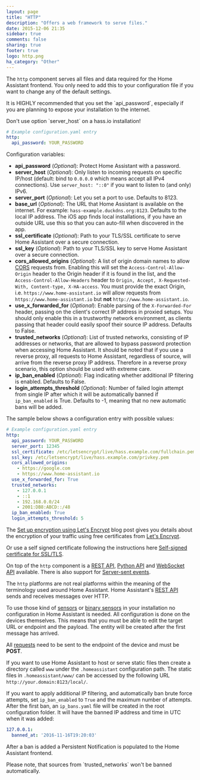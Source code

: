 ```yaml
---
layout: page
title: "HTTP"
description: "Offers a web framework to serve files."
date: 2015-12-06 21:35
sidebar: true
comments: false
sharing: true
footer: true
logo: http.png
ha_category: "Other"
---
```


The `http` component serves all files and data required for the Home Assistant frontend. You only need to add this to your configuration file if you want to change any of the default settings.

<p class='note warning'>
It is HIGHLY recommended that you set the `api_password`, especially if you are planning to expose your installation to the internet.
</p>

<p class='note'>
Don't use option `server_host` on a hass.io installation!
</p>

```yaml
# Example configuration.yaml entry
http:
  api_password: YOUR_PASSWORD
```

Configuration variables:

- **api_password** (*Optional*): Protect Home Assistant with a password.
- **server_host** (*Optional*): Only listen to incoming requests on specific IP/host (default: bind to `0.0.0.0` which means accept all IPv4 connections). Use `server_host: "::0"` if you want to listen to (and only) IPv6.
- **server_port** (*Optional*): Let you set a port to use. Defaults to 8123.
- **base_url** (*Optional*): The URL that Home Assistant is available on the internet. For example: `hass-example.duckdns.org:8123`. Defaults to the local IP address. The iOS app finds local installations, if you have an outside URL use this so that you can auto-fill when discovered in the app.
- **ssl_certificate** (*Optional*): Path to your TLS/SSL certificate to serve Home Assistant over a secure connection.
- **ssl_key** (*Optional*): Path to your TLS/SSL key to serve Home Assistant over a secure connection.
- **cors_allowed_origins** (*Optional*): A list of origin domain names to allow [CORS](https://en.wikipedia.org/wiki/Cross-origin_resource_sharing) requests from. Enabling this will set the `Access-Control-Allow-Origin` header to the Origin header if it is found in the list, and the `Access-Control-Allow-Headers` header to `Origin, Accept, X-Requested-With, Content-type, X-HA-access`. You must provide the exact Origin, i.e. `https://www.home-assistant.io` will allow requests from `https://www.home-assistant.io` but __not__ `http://www.home-assistant.io`.
- **use_x_forwarded_for** (*Optional*): Enable parsing of the `X-Forwarded-For` header, passing on the client's correct IP address in proxied setups. You should only enable this in a trustworthy network environment, as clients passing that header could easily spoof their source IP address. Defaults to False.
- **trusted_networks** (*Optional*): List of trusted networks, consisting of IP addresses or networks, that are allowed to bypass password protection when accessing Home Assistant. It should be noted that if you use a reverse proxy, all requests to Home Assistant, regardless of source, will arrive from the reverse proxy IP address. Therefore in a reverse proxy scenario, this option should be used with extreme care.
- **ip_ban_enabled** (*Optional*): Flag indicating whether additional IP filtering is enabled. Defaults to False.
- **login_attempts_threshold** (*Optional*): Number of failed login attempt from single IP after which it will be automatically banned if `ip_ban_enabled` is True. Defaults to -1, meaning that no new automatic bans will be added.

The sample below shows a configuration entry with possible values:

```yaml
# Example configuration.yaml entry
http:
  api_password: YOUR_PASSWORD
  server_port: 12345
  ssl_certificate: /etc/letsencrypt/live/hass.example.com/fullchain.pem
  ssl_key: /etc/letsencrypt/live/hass.example.com/privkey.pem
  cors_allowed_origins:
    - https://google.com
    - https://www.home-assistant.io
  use_x_forwarded_for: True
  trusted_networks:
    - 127.0.0.1
    - ::1
    - 192.168.0.0/24
    - 2001:DB8:ABCD::/48
  ip_ban_enabled: True
  login_attempts_threshold: 5
```

The [Set up encryption using Let's Encrypt](/blog/2015/12/13/setup-encryption-using-lets-encrypt/) blog post gives you details about the encryption of your traffic using free certificates from [Let's Encrypt](https://letsencrypt.org/).

Or use a self signed certificate following the instructions here [Self-signed certificate for SSL/TLS](/docs/ecosystem/certificates/tls_self_signed_certificate/).

On top of the `http` component is a [REST API](/developers/rest_api/), [Python API](/developers/python_api/) and [WebSocket API](/developers/websocket_api/) available. There is also support for [Server-sent events](/developers/server_sent_events/).

The `http` platforms are not real platforms within the meaning of the terminology used around Home Assistant. Home Assistant's [REST API](/developers/rest_api/) sends and receives messages over HTTP.

To use those kind of [sensors](/components/sensor.http/) or [binary sensors](components/binary_sensor.http/) in your installation no configuration in Home Assistant is needed. All configuration is done on the devices themselves. This means that you must be able to edit the target URL or endpoint and the payload. The entity will be created after the first message has arrived.

All [requests](/developers/rest_api/#post-apistatesltentity_id) need to be sent to the endpoint of the device and must be **POST**.

If you want to use Home Assistant to host or serve static files then create a directory called `www` under the `.homeassistant` configuration path. The static files in `.homeassistant/www/` can be accessed by the following URL `http://your.domain:8123/local/`.

If you want to apply additional IP filtering, and automatically ban brute force attempts, set `ip_ban_enabled` to `True` and the maximum number of attempts. After the first ban, an `ip_bans.yaml` file will be created in the root configuration folder. It will have the banned IP address and time in UTC when it was added:

```yaml
127.0.0.1:
  banned_at: '2016-11-16T19:20:03'
```

After a ban is added a Persistent Notification is populated to the Home Assistant frontend.

<p class='note warning'>
Please note, that sources from `trusted_networks` won't be banned automatically.
</p>
